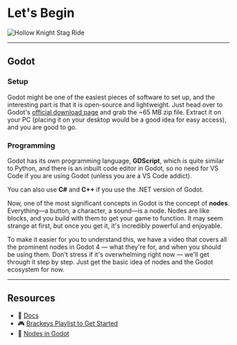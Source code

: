 # Let's Begin

![Hollow Knight Stag Ride](/mnt/data/transport_stag_example.gif)

---

## Godot

### Setup

Godot might be one of the easiest pieces of software to set up, and the interesting part is that it is open-source and lightweight. Just head over to Godot's [official download page](https://godotengine.org/download) and grab the ~65 MB zip file. Extract it on your PC (placing it on your desktop would be a good idea for easy access), and you are good to go.

### Programming

Godot has its own programming language, **GDScript**, which is quite similar to Python, and there is an inbuilt code editor in Godot, so no need for VS Code if you are using Godot (unless you are a VS Code addict).

You can also use **C#** and **C++** if you use the .NET version of Godot.

Now, one of the most significant concepts in Godot is the concept of **nodes**. Everything—a button, a character, a sound—is a node. Nodes are like blocks, and you build with them to get your game to function. It may seem strange at first, but once you get it, it's incredibly powerful and enjoyable.

To make it easier for you to understand this, we have a video that covers all the prominent nodes in Godot 4 — what they're for, and when you should be using them. Don't stress if it's overwhelming right now — we'll get through it step by step. Just get the basic idea of nodes and the Godot ecosystem for now.

---

## Resources

- 📖 [Docs](https://docs.godotengine.org/en/stable/getting_started/step_by_step/index.html)
- 🎮 [Brackeys Playlist to Get Started](https://www.youtube.com/feed/playlists)
- 🎥 [Nodes in Godot](https://youtu.be/tO2gthp45MA?feature=shared)
